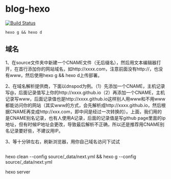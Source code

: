 # blog-hexo

[![Build Status](https://travis-ci.org/ld000/blog.svg?branch=dev)](https://travis-ci.org/ld000/blog)

```
hexo g && hexo d
```

## 域名

1、在source文件夹中新建一个CNAME文件（无后缀名），然后用文本编辑器打开，在首行添加你的网站域名，如http://xxxx.com，注意前面没有http://，也没有www，然后使用hexo g && hexo d上传部署。

2、在域名解析提供商，下面以dnspod为例。（1）先添加一个CNAME，主机记录写@，后面记录值写上你的http://xxxx.github.io（2）再添加一个CNAME，主机记录写www，后面记录值也是http://xxxx.github.io这样别人用www和不用www都能访问你的网站（其实www的方式，会先解析成http://xxxx.github.io，然后根据CNAME再变成http://xxx.com，即中间是经过一次转换的）。上面，我们用的是CNAME别名记录，也有人使用A记录，后面的记录值是写github page里面的ip地址，但有时候IP地址会更改，导致最后解析不正确，所以还是推荐用CNAME别名记录要好些，不建议用IP。

3、等十分钟左右，刷新浏览器，用你自己域名访问下试试

##

hexo clean --config source/_data/next.yml && hexo g --config source/_data/next.yml

hexo server


